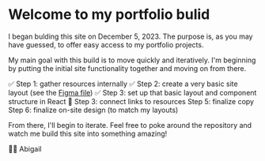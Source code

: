 # Welcome to my portfolio bulid

I  began bulding this site on December 5, 2023. The purpose is, as you may have guessed, to offer easy access to my portfolio projects. 

My main goal with this build is to move quickly and iteratively. I'm beginning by putting the initial site functionality together and moving on from there.

✅ Step 1: gather resources internally
✅ Step 2: create a very basic site layout (see the [Figma file](https://www.figma.com/file/Ezg9o0ArU3lP0h18xg6pgF/AbigailHartnett.com?type=design&node-id=0%3A1&mode=design&t=fuDKfADnAQCv1uHj-1))
✅ Step 3: set up that basic layout and component structure in React
🚧 Step 3: connect links to resources
Step 5: finalize copy
Step 6: finalize on-site design (to match my layouts)

From there, I'll begin to iterate. Feel free to poke around the repository and watch me build this site into something amazing!

👋🏻 Abigail
